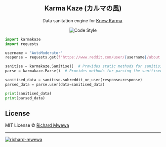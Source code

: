 <h2 align="center">Karma Kaze (カルマの風)</h2>

<p align="center">Data sanitation engine for <a href="https://pypi.org/project/knewkarma" target="_blank">Knew Karma</a>.</p>

<p align="center">
      <img alt="Code Style" src="https://img.shields.io/badge/code%20style-black-000000?logo=github&link=https%3A%2F%2Fgithub.com%2Frly0nheart%2Fkarmakaze">
</p>

```python
import karmakaze
import requests

username = "AutoModerator"
response = requests.get(f"https://www.reddit.com/user/{username}/about.json").json()

sanitise = karmakaze.Sanitise()  # Provides static methods for sanitising raw response data
parse = karmakaze.Parse()  # Provides methods for parsing the sanitised data

sanitised_data = sanitise.subreddit_or_user(response=response)
parsed_data = parse.user(data=sanitised_data)

print(sanitised_data)
print(parsed_data)
```

## License

MIT License © [Richard Mwewa](https://gravatar.com/rly0nheart)

***
<a href="https://gravatar.com/rly0nheart" target="_blank">
      <img src="https://github.com/user-attachments/assets/5b29ee58-ea36-4ec0-aea3-4b2f9f7999fb" alt="richard-mwewa">
</a>
